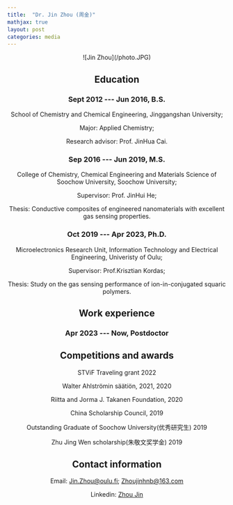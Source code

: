 ```yaml
---
title:  "Dr. Jin Zhou (周金)"
mathjax: true
layout: post
categories: media
---
```





<div align=center>![Jin Zhou](/photo.JPG)

## Education

### Sept 2012 --- Jun 2016, B.S.
School of Chemistry and Chemical Engineering, Jinggangshan University; 

Major: Applied Chemistry; 

Research advisor: Prof. JinHua Cai.

### Sep 2016 --- Jun 2019, M.S.
College of Chemistry, Chemical Engineering and Materials Science of Soochow University, Soochow University; 

Supervisor: Prof. JinHui He;

Thesis: Conductive composites of engineered nanomaterials with excellent gas sensing properties.

### Oct 2019 --- Apr 2023, Ph.D.
Microelectronics Research Unit, Information Technology and Electrical Engineering, Univeristy of Oulu;

Supervisor: Prof.Krisztian Kordas;

Thesis: Study on the gas sensing performance of ion-in-conjugated squaric polymers.

## Work experience

### Apr 2023 --- Now,  Postdoctor




## Competitions and awards

STViF Traveling grant 2022

Walter Ahlströmin säätiön, 2021, 2020

Riitta and Jorma J. Takanen Foundation, 2020

China Scholarship Council, 2019

Outstanding Graduate of Soochow University(优秀研究生) 2019

Zhu Jing Wen scholarship(朱敬文奖学金) 2019



## Contact information

Email: Jin.Zhou@oulu.fi; Zhoujinhnb@163.com

Linkedin: [Zhou Jin](https://www.linkedin.com/in/jin-zhou-a08837201/)
